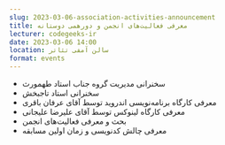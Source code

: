 ```yaml
---
slug: 2023-03-06-association-activities-announcement
title: معرفی فعالیت‌های انجمن و دورهمی دوستانه
lecturer: codegeeks-ir
date: 2023-03-06 14:00
location: سالن آمفی تئاتر
format: events
---
```


- سخنرانی مدیریت گروه جناب استاد طهمورث
- سخنرانی استاد تاجبخش
- معرفی کارگاه برنامه‌نویسی اندروید توسط آقای عرفان باقری
- معرفی کارگاه لینوکس توسط آقای علیرضا علیجانی
- بحث و معرفی فعالیت‌های انجمن
- معرفی چالش کدنویسی و زمان اولین مسابقه
